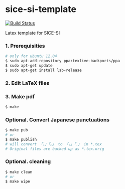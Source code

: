 # sice-si-template
[![Build Status](https://travis-ci.org/jsk-report-template/si-template.svg?branch=master)](https://travis-ci.org/github/jsk-report-template/si-template)

Latex template for SICE-SI

### 1. Prerequisities

```bash
# only for ubuntu 12.04
$ sudo apt-add-repository ppa:texlive-backports/ppa
$ sudo apt-get update
$ sudo apt-get install lsb-release
```

### 2. Edit LaTeX files

### 3. Make pdf

```bash
$ make
```

### Optional. Convert Japanese punctuations

```bash
$ make pub
# or
$ make publish
# will convert 「、」「。」 to 「，」「．」 in *.tex
# Original files are backed up as *.tex.orig
```

### Optional. cleaning

```bash
$ make clean
# or
$ make wipe
```
